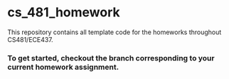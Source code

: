 # cs_481_homework
This repository contains all template code for the homeworks throughout CS481/ECE437.

### To get started, checkout the branch corresponding to your current homework assignment.
